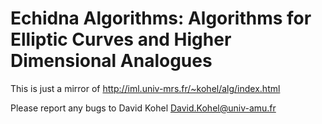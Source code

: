 # Echidna Algorithms: Algorithms for Elliptic Curves and Higher Dimensional Analogues


This is just a mirror of http://iml.univ-mrs.fr/~kohel/alg/index.html

Please report any bugs to David Kohel
<a href="mailto:David.Kohel@univ-amu.fr">David.Kohel@univ-amu.fr</a>

